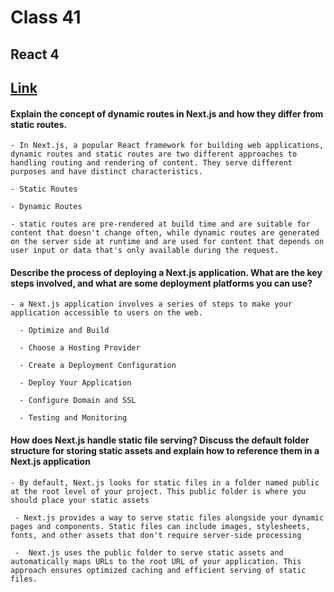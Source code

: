 # Class 41

## React 4

## [Link](./Class41.md)

#### Explain the concept of dynamic routes in Next.js and how they differ from static routes.

    - In Next.js, a popular React framework for building web applications, dynamic routes and static routes are two different approaches to handling routing and rendering of content. They serve different purposes and have distinct characteristics.

    - Static Routes

    - Dynamic Routes

    - static routes are pre-rendered at build time and are suitable for content that doesn't change often, while dynamic routes are generated on the server side at runtime and are used for content that depends on user input or data that's only available during the request.

    

#### Describe the process of deploying a Next.js application. What are the key steps involved, and what are some deployment platforms you can use?

    - a Next.js application involves a series of steps to make your application accessible to users on the web.

      - Optimize and Build

      - Choose a Hosting Provider

      - Create a Deployment Configuration

      - Deploy Your Application

      - Configure Domain and SSL

      - Testing and Monitoring


#### How does Next.js handle static file serving? Discuss the default folder structure for storing static assets and explain how to reference them in a Next.js application

    - By default, Next.js looks for static files in a folder named public at the root level of your project. This public folder is where you should place your static assets

     - Next.js provides a way to serve static files alongside your dynamic pages and components. Static files can include images, stylesheets, fonts, and other assets that don't require server-side processing

     -  Next.js uses the public folder to serve static assets and automatically maps URLs to the root URL of your application. This approach ensures optimized caching and efficient serving of static files.
     